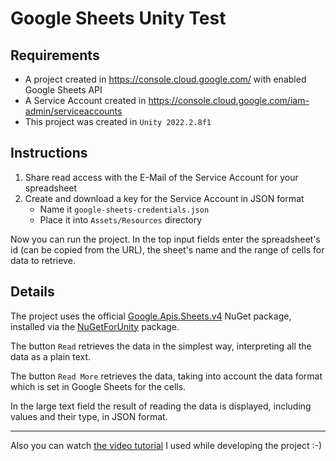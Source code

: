 Google Sheets Unity Test
===

Requirements
---

* A project created in https://console.cloud.google.com/ with enabled Google Sheets API
* A Service Account created in https://console.cloud.google.com/iam-admin/serviceaccounts
* This project was created in `Unity 2022.2.8f1`

Instructions
---

1. Share read access with the E-Mail of the Service Account for your spreadsheet
2. Create and download a key for the Service Account in JSON format
   * Name it `google-sheets-credentials.json`
   * Place it into `Assets/Resources` directory

Now you can run the project. In the top input fields enter the spreadsheet's id (can be copied from the URL), the sheet's name and the range of cells for data to retrieve.

Details
---

The project uses the official [Google.Apis.Sheets.v4](https://www.nuget.org/packages/Google.Apis.Sheets.v4) NuGet package, installed via the [NuGetForUnity](https://github.com/GlitchEnzo/NuGetForUnity) package.

The button `Read` retrieves the data in the simplest way, interpreting all the data as a plain text.

The button `Read More` retrieves the data, taking into account the data format which is set in Google Sheets for the cells.

In the large text field the result of reading the data is displayed, including values and their type, in JSON format.

---

Also you can watch [the video tutorial](https://www.youtube.com/watch?v=qm-Ooj6XjvE) I used while developing the project :-)